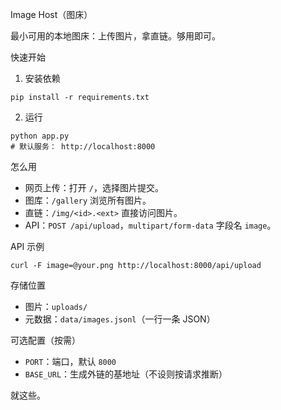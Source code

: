 Image Host（图床）

最小可用的本地图床：上传图片，拿直链。够用即可。

快速开始

1) 安装依赖

```
pip install -r requirements.txt
```

2) 运行

```
python app.py
# 默认服务： http://localhost:8000
```

怎么用

- 网页上传：打开 `/`，选择图片提交。
- 图库：`/gallery` 浏览所有图片。
- 直链：`/img/<id>.<ext>` 直接访问图片。
- API：`POST /api/upload`，`multipart/form-data` 字段名 `image`。

API 示例

```
curl -F image=@your.png http://localhost:8000/api/upload
```

存储位置

- 图片：`uploads/`
- 元数据：`data/images.jsonl`（一行一条 JSON）

可选配置（按需）

- `PORT`：端口，默认 `8000`
- `BASE_URL`：生成外链的基地址（不设则按请求推断）

就这些。
